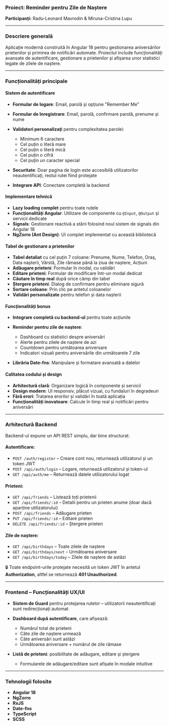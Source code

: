 ### Proiect: Reminder pentru Zile de Naștere

**Participanți:** Radu-Leonard Mavrodin & Miruna-Cristina Lupu

---

### Descriere generală

Aplicație modernă construită în Angular 18 pentru gestionarea aniversărilor prietenilor și primirea de notificări automate. Proiectul include funcționalități avansate de autentificare, gestionare a prietenilor și afișarea unor statistici legate de zilele de naștere.

---

### Funcționalități principale

#### Sistem de autentificare

- **Formular de logare**: Email, parolă și opțiune "Remember Me"
- **Formular de înregistrare**: Email, parolă, confirmare parolă, prenume și nume
- **Validatori personalizați** pentru complexitatea parolei:

  - Minimum 6 caractere
  - Cel puțin o literă mare
  - Cel puțin o literă mică
  - Cel puțin o cifră
  - Cel puțin un caracter special

- **Securitate**: Doar pagina de login este accesibilă utilizatorilor neautentificați, restul rutei fiind protejate
- **Integrare API**: Conectare completă la backend

#### Implementare tehnică

- **Lazy loading complet** pentru toate rutele
- **Funcționalități Angular**: Utilizare de componente cu `@Input`, `@Output` și servicii dedicate
- **Signals**: Gestionare reactivă a stării folosind noul sistem de signals din Angular 18
- **NgZorro (Ant Design)**: UI complet implementat cu această bibliotecă

#### Tabel de gestionare a prietenilor

- **Tabel detaliat** cu cel puțin 7 coloane: Prenume, Nume, Telefon, Oraș, Data nașterii, Vârstă, Zile rămase până la ziua de naștere, Acțiuni
- **Adăugare prieteni**: Formular în modal, cu validări
- **Editare prieteni**: Formular de modificare într-un modal dedicat
- **Căutare în timp real** după orice câmp din tabel
- **Ștergere prieteni**: Dialog de confirmare pentru eliminare sigură
- **Sortare coloane**: Prin clic pe antetul coloanelor
- **Validări personalizate** pentru telefon și data nașterii

#### Funcționalități bonus

- **Integrare completă cu backend-ul** pentru toate acțiunile
- **Reminder pentru zile de naștere**:

  - Dashboard cu statistici despre aniversări
  - Alerte pentru zilele de naștere de azi
  - Countdown pentru următoarea aniversare
  - Indicatori vizuali pentru aniversările din următoarele 7 zile

- **Librăria Date-fns**: Manipulare și formatare avansată a datelor

#### Calitatea codului și design

- **Arhitectură clară**: Organizare logică în componente și servicii
- **Design modern**: UI responsiv, plăcut vizual, cu fundaluri în degradeuri
- **Fără erori**: Tratarea erorilor și validări în toată aplicația
- **Funcționalități inovatoare**: Calcule în timp real și notificări pentru aniversări

---

### Arhitectură Backend

Backend-ul expune un API REST simplu, dar bine structurat:

#### Autentificare:

- `POST /auth/register` – Creare cont nou, returnează utilizatorul și un token JWT
- `POST /api/auth/login` – Logare, returnează utilizatorul și token-ul
- `GET /api/auth/me` – Returnează datele utilizatorului logat

#### Prieteni:

- `GET /api/friends` – Listează toți prietenii
- `GET /api/friends/:id` – Detalii pentru un prieten anume (doar dacă aparține utilizatorului)
- `POST /api/friends` – Adăugare prieten
- `PUT /api/friends/:id` – Editare prieten
- `DELETE /api/friends/:id` – Ștergere prieten

#### Zile de naștere:

- `GET /api/birthdays` – Toate zilele de naștere
- `GET /api/birthdays/next` – Următoarea aniversare
- `GET /api/birthdays/today` – Zilele de naștere de astăzi

🔒 Toate endpoint-urile protejate necesită un token JWT în antetul **Authorization**, altfel se returnează **401 Unauthorized**.

---

### Frontend – Funcționalități UX/UI

- **Sistem de Guard** pentru protejarea rutelor – utilizatorii neautentificați sunt redirecționați automat
- **Dashboard după autentificare**, care afișează:

  - Numărul total de prieteni
  - Câte zile de naștere urmează
  - Câte aniversări sunt astăzi
  - Următoarea aniversare + numărul de zile rămase

- **Listă de prieteni**: posibilitate de adăugare, editare și ștergere

  - Formularele de adăugare/editare sunt afișate în modale intuitive

---

### Tehnologii folosite

- **Angular 18**
- **NgZorro**
- **RxJS**
- **Date-fns**
- **TypeScript**
- **SCSS**
